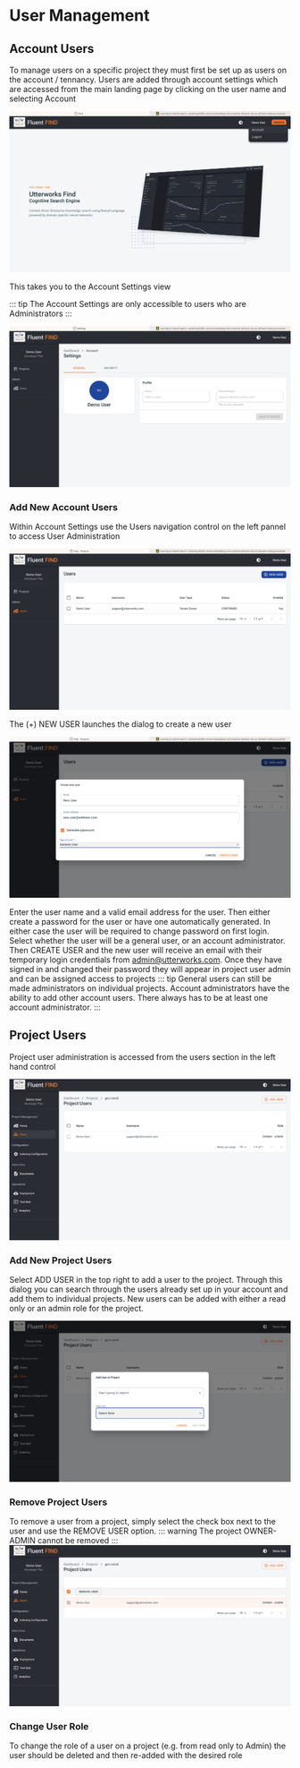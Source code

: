 # User Management

## Account Users

To manage users on a specific project they must first be set up as users on the account / tennancy. Users are added through account settings which are accessed from the main landing page by clicking on the user name and selecting Account

![Add Account Users](../img/landing-account-settings.png)

This takes you to the Account Settings view

::: tip
The Account Settings are only accessible to users who are Administrators
:::

![Account Settings](../img/account-settings.png)

### Add New Account Users

Within Account Settings use the Users navigation control on the left pannel to access User Administration

![User Admin](../img/account-users.png)

The (+) NEW USER launches the dialog to create a new user

![New User](../img/create-account-user.png)

Enter the user name and a valid email address for the user. Then either create a password for the user or have one automatically generated. In either case the user will be required to change password on first login. Select whether the user will be a general user, or an account administrator. Then CREATE USER and the new user will receive an email with their temporary login credentials from admin@utterworks.com. Once they have signed in and changed their password they will appear in project user admin and can be assigned access to projects
::: tip
General users can still be made administrators on individual projects. Account administrators have the ability to add other account users. There always has to be at least one account administrator.
:::

## Project Users

Project user administration is accessed from the users section in the left hand control

![Manage Users](../img/users.png)

### Add New Project Users

Select ADD USER in the top right to add a user to the project. Through this dialog you can search through the users already set up in your account and add them to individual projects. New users can be added with either a read only or an admin role for the project.

![Add user](../img/user-role.png)

### Remove Project Users

To remove a user from a project, simply select the check box next to the user and use the REMOVE USER option. 
::: warning
The project OWNER-ADMIN cannot be removed
:::
![Remove User](../img/remove-project-user.png)

### Change User Role

To change the role of a user on a project (e.g. from read only to Admin) the user should be deleted and then re-added with the desired role